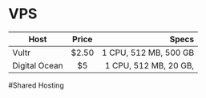 # VPS
| Host          | Price         | Specs  |
| ------------- |:-------------:| -----:|
| Vultr         | $2.50         | 1 CPU, 512 MB, 500 GB |
| Digital Ocean | $5      |   1 CPU, 512 MB, 20 GB, |




#Shared Hosting
